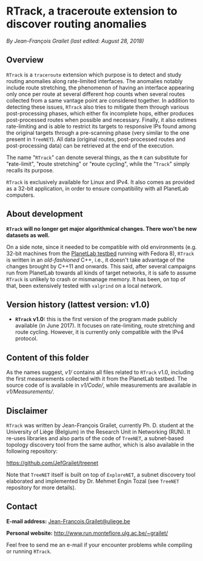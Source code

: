 # RTrack, a traceroute extension to discover routing anomalies

*By Jean-François Grailet (last edited: August 28, 2018)*

## Overview

`RTrack` is a `traceroute` extension which purpose is to detect and study routing anomalies along rate-limited interfaces. The anomalies notably include route stretching, the phenomenon of having an interface appearing only once per route at several different hop counts when several routes collected from a same vantage point are considered together. In addition to detecting these issues, `RTrack` also tries to mitigate them through various post-processing phases, which either fix incomplete hops, either produces post-processed routes when possible and necessary. Finally, it also estimes rate-limiting and is able to restrict its targets to responsive IPs found among the original targets through a pre-scanning phase (very similar to the one present in `TreeNET`). All data (original routes, post-processed routes and post-processing data) can be retrieved at the end of the execution.

The name "`RTrack`" can denote several things, as the `R` can substitute for "**r**ate-limit", "**r**oute stretching" or "**r**oute cycling", while the "`Track`" simply recalls its purpose.

`RTrack` is exclusively available for Linux and IPv4. It also comes as provided as a 32-bit application, in order to ensure compatibility with all PlanetLab computers.

## About development

**`RTrack` will no longer get major algorithmical changes. There won't be new datasets as well.**

On a side note, since it needed to be compatible with old environments (e.g. 32-bit machines from the [PlanetLab testbed](https://planet-lab.eu/) running with Fedora 8), `RTrack` is written in an _old-fashioned_ C++, i.e., it doesn't take advantage of the changes brought by C++11 and onwards. This said, after several campaigns run from PlanetLab towards all kinds of target networks, it is safe to assume `RTrack` is unlikely to crash or mismanage memory. It has been, on top of that, been extensively tested with `valgrind` on a local network.

## Version history (lattest version: v1.0)

* **`RTrack` v1.0:** this is the first version of the program made publicly available (in June 2017). It focuses on rate-limiting, route stretching and route cycling. However, it is currently only compatible with the IPv4 protocol.

## Content of this folder

As the names suggest, *v1/* contains all files related to `RTrack` v1.0, including the first measurements collected with it from the PlanetLab testbed. The source code of is available in *v1/Code/*, while measurements are available in *v1/Measurements/*.

## Disclaimer

`RTrack` was written by Jean-François Grailet, currently Ph. D. student at the University of Liège (Belgium) in the Research Unit in Networking (RUN). It re-uses libraries and also parts of the code of `TreeNET`, a subnet-based topology discovery tool from the same author, which is also available in the following repository:

https://github.com/JefGrailet/treenet

Note that `TreeNET` itself is built on top of `ExploreNET`, a subnet discovery tool elaborated and implemented by Dr. Mehmet Engin Tozal (see `TreeNET` repository for more details).

## Contact

**E-mail address:** Jean-Francois.Grailet@uliege.be

**Personal website:** http://www.run.montefiore.ulg.ac.be/~grailet/

Feel free to send me an e-mail if your encounter problems while compiling or running `RTrack`.
